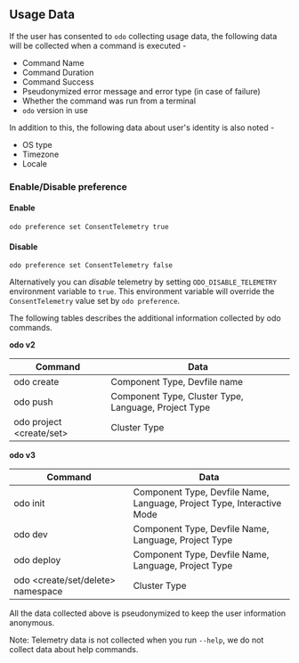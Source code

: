 Usage Data
---

If the user has consented to `odo` collecting usage data, the following data will be collected when a command is executed -

* Command Name
* Command Duration
* Command Success
* Pseudonymized error message and error type (in case of failure)
* Whether the command was run from a terminal
* `odo` version in use

In addition to this, the following data about user's identity is also noted - 
* OS type
* Timezone
* Locale


###  Enable/Disable preference

#### Enable
`odo preference set ConsentTelemetry true`

#### Disable
`odo preference set ConsentTelemetry false`

Alternatively you can _disable_ telemetry by setting `ODO_DISABLE_TELEMETRY` environment variable to `true`.
This environment variable will override the `ConsentTelemetry` value set by `odo preference`.

The following tables describes the additional information collected by odo commands.

**odo v2**

| Command                  | Data                                                 |
|--------------------------|------------------------------------------------------|
| odo create               | Component Type, Devfile name                         |
| odo push                 | Component Type, Cluster Type, Language, Project Type |
| odo project <create/set> | Cluster Type                                         |


**odo v3**

| Command | Data                                                                   |
|----------------------|------------------------------------------------------------------------|
| odo init             | Component Type, Devfile Name, Language, Project Type, Interactive Mode |
| odo dev              | Component Type, Devfile Name, Language, Project Type                   |
| odo deploy           | Component Type, Devfile Name, Language, Project Type                   |
| odo <create/set/delete> namespace | Cluster Type                                                           |


All the data collected above is pseudonymized to keep the user information anonymous.

Note: Telemetry data is not collected when you run `--help`, we do not collect data about help commands.
